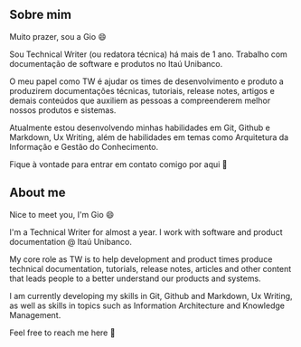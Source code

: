 ## Sobre mim
Muito prazer, sou a Gio 😄

Sou Technical Writer (ou redatora técnica) há mais de 1 ano. Trabalho com documentação de software e produtos no Itaú Unibanco.

O meu papel como TW é ajudar os times de desenvolvimento e produto a produzirem documentações técnicas, tutoriais, release notes, artigos e demais conteúdos que auxiliem as pessoas a compreenderem melhor nossos produtos e sistemas.

Atualmente estou desenvolvendo minhas habilidades em Git, Github e Markdown, Ux Writing, além de habilidades em temas como Arquitetura da Informação e Gestão do Conhecimento.

Fique à vontade para entrar em contato comigo por aqui 💜

## About me
Nice to meet you, I'm Gio 😄

I'm a Technical Writer for almost a year. I work with software and product documentation @ Itaú Unibanco.

My core role as TW is to help development and product times produce technical documentation, tutorials, release notes, articles and other content that leads people to a better understand our products and systems.

I am currently developing my skills in Git, Github and Markdown, Ux Writing, as well as skills in topics such as Information Architecture and Knowledge Management.

Feel free to reach me here 💜

<!--
**giorgialeonia/giorgialeonia** is a ✨ _special_ ✨ repository because its `README.md` (this file) appears on your GitHub profile.

Here are some ideas to get you started:

- 🔭 I’m currently working on ...a
- 🌱 I’m currently learning ...
- 👯 I’m looking to collaborate on ...
- 🤔 I’m looking for help with ...
- 💬 Ask me about ...
- 📫 How to reach me: ...
- 😄 Pronouns: ...
- ⚡ Fun fact: ...
-->
